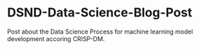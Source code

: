 # DSND-Data-Science-Blog-Post
Post about the Data Science Process for machine learning model development accoring CRISP-DM.
